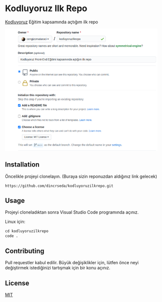# Kodluyoruz Ilk Repo

[Kodluyoruz]() Eğitim kapsamında açtığım ilk repo 

![Resim1](https://raw.githubusercontent.com/Kodluyoruz/taskforce/main/git/odev1/figures/github.png)

## Installation

Öncelikle projeyi clonelayın. (Buraya sizin reponuzdan aldığınız link gelecek)
```
https://github.com/dincrseda/kodluyoruzilkrepo.git
```

## Usage

Projeyi cloneladıktan sonra Visual Studio Code programında açınız.



Linux için:
``` 
cd kodluyoruzilkrepo
code .
```
## Contributing

Pull requestler kabul edilir. Büyük değişiklikler için, lütfen önce neyi değiştirmek istediğinizi tartışmak için bir konu açınız.
## License

[MIT]()